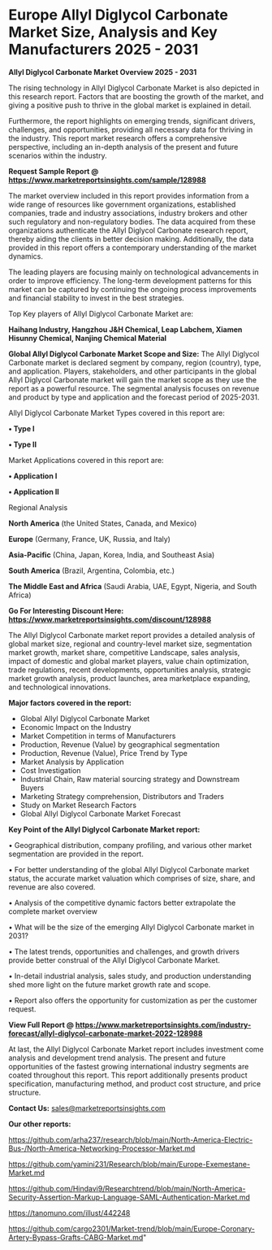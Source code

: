 # Europe Allyl Diglycol Carbonate Market Size, Analysis and Key Manufacturers 2025 - 2031

<Strong> Allyl Diglycol Carbonate Market Overview 2025 - 2031</strong>

The rising technology in Allyl Diglycol Carbonate Market is also depicted in this research report. Factors that are boosting the growth of the market, and giving a positive push to thrive in the global market is explained in detail.

Furthermore, the report highlights on emerging trends, significant drivers, challenges, and opportunities, providing all necessary data for thriving in the industry. This report market research offers a comprehensive perspective, including an in-depth analysis of the present and future scenarios within the industry.

<strong>Request Sample Report @ <a href=https://www.marketreportsinsights.com/sample/128988>https://www.marketreportsinsights.com/sample/128988</a></strong>

The market overview included in this report provides information from a wide range of resources like government organizations, established companies, trade and industry associations, industry brokers and other such regulatory and non-regulatory bodies. The data acquired from these organizations authenticate the Allyl Diglycol Carbonate research report, thereby aiding the clients in better decision making. Additionally, the data provided in this report offers a contemporary understanding of the market dynamics.

The leading players are focusing mainly on technological advancements in order to improve efficiency. The long-term development patterns for this market can be captured by continuing the ongoing process improvements and financial stability to invest in the best strategies.

Top Key players of Allyl Diglycol Carbonate Market are:

<strong>Haihang Industry, Hangzhou J&H Chemical, Leap Labchem, Xiamen Hisunny Chemical, Nanjing Chemical Material</strong>

<strong><b>Global Allyl Diglycol Carbonate Market Scope and Size:</b></strong>
The Allyl Diglycol Carbonate market is declared segment by company, region (country), type, and application. Players, stakeholders, and other participants in the global Allyl Diglycol Carbonate market will gain the market scope as they use the report as a powerful resource. The segmental analysis focuses on revenue and product by type and application and the forecast period of 2025-2031.

Allyl Diglycol Carbonate Market Types covered in this report are:

<strong>• Type I

• Type II</strong>

Market Applications covered in this report are:

<strong>• Application I

• Application II</strong> 

Regional Analysis

<strong>North America</strong> (the United States, Canada, and Mexico)

<strong>Europe</strong> (Germany, France, UK, Russia, and Italy)

<strong>Asia-Pacific</strong> (China, Japan, Korea, India, and Southeast Asia)

<strong>South America</strong> (Brazil, Argentina, Colombia, etc.)

<strong>The Middle East and Africa</strong> (Saudi Arabia, UAE, Egypt, Nigeria, and South Africa)

<strong>Go For Interesting Discount Here: <a href=https://www.marketreportsinsights.com/discount/128988>https://www.marketreportsinsights.com/discount/128988</a></strong>

The Allyl Diglycol Carbonate market report provides a detailed analysis of global market size, regional and country-level market size, segmentation market growth, market share, competitive Landscape, sales analysis, impact of domestic and global market players, value chain optimization, trade regulations, recent developments, opportunities analysis, strategic market growth analysis, product launches, area marketplace expanding, and technological innovations.

<strong><b>Major factors covered in the report:</b></strong>
<ul>
  <li>Global Allyl Diglycol Carbonate Market </li>
  <li>Economic Impact on the Industry</li>
  <li>Market Competition in terms of Manufacturers</li>
  <li>Production, Revenue (Value) by geographical segmentation</li>
  <li>Production, Revenue (Value), Price Trend by Type</li>
  <li>Market Analysis by Application</li>
  <li>Cost Investigation</li>
  <li>Industrial Chain, Raw material sourcing strategy and Downstream Buyers</li>
  <li>Marketing Strategy comprehension, Distributors and Traders</li>
  <li>Study on Market Research Factors</li>
  <li>Global Allyl Diglycol Carbonate Market Forecast</li>
</ul>

<strong><b>Key Point of the Allyl Diglycol Carbonate Market report:</b></strong>

• Geographical distribution, company profiling, and various other market segmentation are provided in the report.

• For better understanding of the global Allyl Diglycol Carbonate market status, the accurate market valuation which comprises of size, share, and revenue are also covered.

• Analysis of the competitive dynamic factors better extrapolate the complete market overview

• What will be the size of the emerging Allyl Diglycol Carbonate market in 2031?

• The latest trends, opportunities and challenges, and growth drivers provide better construal of the Allyl Diglycol Carbonate Market.

• In-detail industrial analysis, sales study, and production understanding shed more light on the future market growth rate and scope.

• Report also offers the opportunity for customization as per the customer request.

<strong><b>View Full Report @ <a href=https://www.marketreportsinsights.com/industry-forecast/allyl-diglycol-carbonate-market-2022-128988>https://www.marketreportsinsights.com/industry-forecast/allyl-diglycol-carbonate-market-2022-128988</a></b></strong>


At last, the Allyl Diglycol Carbonate Market report includes investment come analysis and development trend analysis. The present and future opportunities of the fastest growing international industry segments are coated throughout this report. This report additionally presents product specification, manufacturing method, and product cost structure, and price structure.

<strong>Contact Us:</strong>
sales@marketreportsinsights.com

<strong>Our other reports:</strong>

<a href=https://github.com/arha237/research/blob/main/North-America-Electric-Bus-/North-America-Networking-Processor-Market.md>https://github.com/arha237/research/blob/main/North-America-Electric-Bus-/North-America-Networking-Processor-Market.md</a>

<a href=https://github.com/yamini231/Research/blob/main/Europe-Exemestane-Market.md>https://github.com/yamini231/Research/blob/main/Europe-Exemestane-Market.md</a>

<a href=https://github.com/Hindavi9/Researchtrend/blob/main/North-America-Security-Assertion-Markup-Language-SAML-Authentication-Market.md>https://github.com/Hindavi9/Researchtrend/blob/main/North-America-Security-Assertion-Markup-Language-SAML-Authentication-Market.md</a>

<a href=https://tanomuno.com/illust/442248>https://tanomuno.com/illust/442248</a>

<a href=https://github.com/cargo2301/Market-trend/blob/main/Europe-Coronary-Artery-Bypass-Grafts-CABG-Market.md>https://github.com/cargo2301/Market-trend/blob/main/Europe-Coronary-Artery-Bypass-Grafts-CABG-Market.md</a>"
